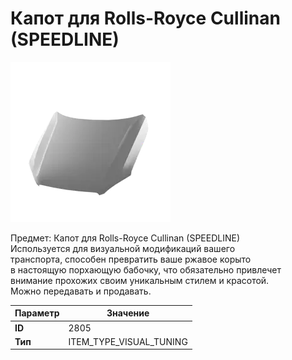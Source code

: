 # Капот для Rolls-Royce Cullinan (SPEEDLINE)

![Item Image](../img/2805.webp?raw=true)

Предмет: Капот для Rolls-Royce Cullinan (SPEEDLINE)<br>Используется для визуальной модификаций вашего<br>транспорта, способен превратить ваше ржавое корыто<br>в настоящую порхающую бабочку, что обязательно привлечет<br>внимание прохожих своим уникальным стилем и красотой.<br>Можно передавать и продавать.


| Параметр | Значение |
|----------|----------|
| **ID** | 2805 |
| **Тип** | ITEM_TYPE_VISUAL_TUNING |

